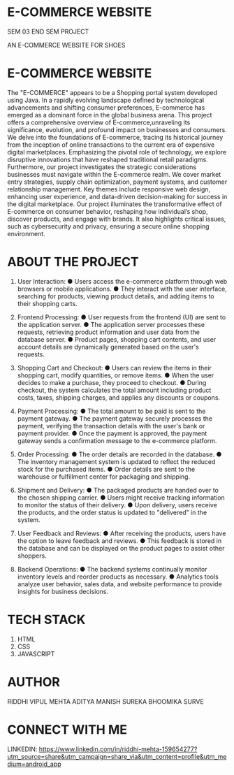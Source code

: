 # E-COMMERCE WEBSITE 
SEM 03 END SEM PROJECT 

AN E-COMMERCE WEBSITE FOR SHOES 

# E-COMMERCE WEBSITE 
The "E-COMMERCE" appears to be a Shopping portal system developed using Java.
In a rapidly evolving landscape defined by technological advancements and shifting consumer preferences, 
E-commerce has emerged as a dominant force in the global business arena.
This project offers a comprehensive overview of E-commerce,unraveling its significance, evolution, 
and profound impact on businesses and consumers. We delve into the foundations of E-commerce, 
tracing its historical journey from the inception of online transactions to the current era of expensive 
digital marketplaces. Emphasizing the pivotal role of technology,
we explore disruptive innovations that have reshaped traditional retail paradigms. Furthermore, 
our project investigates the strategic considerations businesses must navigate within the E-commerce realm.
We cover market entry strategies, supply chain optimization, payment systems, 
and customer relationship management. Key themes include responsive web design, enhancing user experience, 
and data-driven decision-making for success in the digital marketplace. 
Our project illuminates the transformative effect of E-commerce on consumer behavior, 
reshaping how individual’s shop, discover products, and engage with brands. It also highlights critical issues, 
such as cybersecurity and privacy, ensuring a secure online shopping environment.

# ABOUT THE PROJECT 
1. User Interaction:
●	Users access the e-commerce platform through web browsers or mobile applications.
●	They interact with the user interface, searching for products, viewing product details, and adding items to their shopping carts.

2. Frontend Processing:
●	User requests from the frontend (UI) are sent to the application server.
●	The application server processes these requests, retrieving product information and user data from the database server.
●	Product pages, shopping cart contents, and user account details are dynamically generated based on the user's requests.

3. Shopping Cart and Checkout:
●	Users can review the items in their shopping cart, modify quantities, or remove items.
●	When the user decides to make a purchase, they proceed to checkout.
●	During checkout, the system calculates the total amount including product costs, taxes, shipping charges, and applies any discounts or coupons.

4. Payment Processing:
●	The total amount to be paid is sent to the payment gateway.
●	The payment gateway securely processes the payment, verifying the transaction details with the user's bank or payment provider.
●	Once the payment is approved, the payment gateway sends a confirmation message to the e-commerce platform.

5. Order Processing:
●	The order details are recorded in the database.
●	The inventory management system is updated to reflect the reduced stock for the purchased items.
●	Order details are sent to the warehouse or fulfillment center for packaging and shipping.

6. Shipment and Delivery:
●	The packaged products are handed over to the chosen shipping carrier.
●	Users might receive tracking information to monitor the status of their delivery.
●	Upon delivery, users receive the products, and the order status is updated to "delivered" in the system.

7. User Feedback and Reviews:
●	After receiving the products, users have the option to leave feedback and reviews.
●	This feedback is stored in the database and can be displayed on the product pages to assist other shoppers.

8. Backend Operations:
●	The backend systems continually monitor inventory levels and reorder products as necessary.
●	Analytics tools analyze user behavior, sales data, and website performance to provide insights for business decisions.

# TECH STACK 
 1. HTML
 2. CSS
 3. JAVASCRIPT

# AUTHOR 
RIDDHI VIPUL MEHTA 
ADITYA MANISH SUREKA 
BHOOMIKA SURVE 

# CONNECT WITH ME 
LINKEDIN: https://www.linkedin.com/in/riddhi-mehta-159654277?utm_source=share&utm_campaign=share_via&utm_content=profile&utm_medium=android_app

